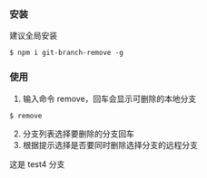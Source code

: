 ### 安装

建议全局安装

```
$ npm i git-branch-remove -g
```

### 使用

1. 输入命令 remove，回车会显示可删除的本地分支

```
$ remove
```

2. 分支列表选择要删除的分支回车
3. 根据提示选择是否要同时删除选择分支的远程分支

这是 test4 分支
